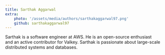 ```yaml
---
title: Sarthak Aggarwal
extra:
    photo: '/assets/media/authors/sarthakaggarwal97.png'
    github: sarthakaggarwal97
---
```


Sarthak is a software engineer at AWS. He is an open-source enthusiast and an active contributor for Valkey. Sarthak is passionate about large-scale distributed systems and databases.
